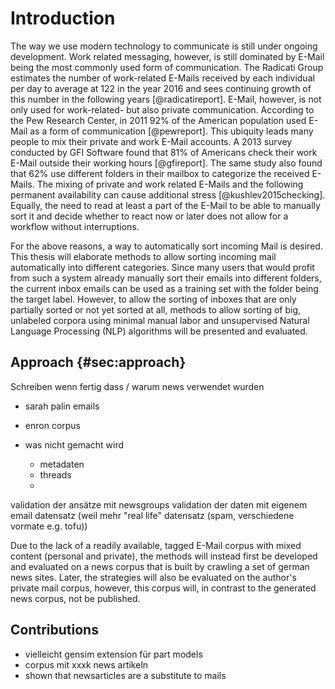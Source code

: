 # Introduction

The way we use modern technology to communicate is still under ongoing development. Work related messaging, however, is still dominated by E-Mail being the most commonly used form of communication. The Radicati Group estimates the number of work-related E-Mails received by each individual per day to average at 122 in the year 2016 and sees continuing growth of this number in the following years [@radicatireport]. E-Mail, however, is not only used for work-related- but also private communication. According to the Pew Research Center, in 2011 92% of the American population used E-Mail as a form of communication [@pewreport]. This ubiquity leads many people to mix their private and work E-Mail accounts. A 2013 survey conducted by GFI Software found that 81% of Americans check their work E-Mail outside their working hours [@gfireport]. The same study also found that 62% use different folders in their mailbox to categorize the received E-Mails. The mixing of private and work related E-Mails and the following permanent availability can cause additional stress [@kushlev2015checking]. Equally, the need to read at least a part of the E-Mail to be able to manually sort it and decide whether to react now or later does not allow for a workflow without interruptions.

For the above reasons, a way to automatically sort incoming Mail is desired. This thesis will elaborate methods to allow sorting incoming mail automatically into different categories. Since many users that would profit from such a system already manually sort their emails into different folders, the current inbox emails can be used as a training set with the folder being the target label. However, to allow the sorting of inboxes that are only partially sorted or not yet sorted at all, methods to allow sorting of big, unlabeled corpora using minimal manual labor and unsupervised Natural Language Processing (NLP) algorithms will be presented and evaluated.

## Approach {#sec:approach}

Schreiben wenn fertig
dass / warum news verwendet wurden

- sarah palin emails
- enron corpus

- was nicht gemacht wird
  - metadaten
  - threads
  -


validation der ansätze mit newsgroups
validation der daten mit eigenem email datensatz (weil mehr "real life" datensatz (spam, verschiedene vormate e.g. tofu))

<!--The methods that will be analyzed will all be based on a word2vec model [@mikolov2013efficient].
For the automatic classification into categories that already have a large tagged training set available (e.g. different folders in the user's inbox), a simple strategy may suffice. This simple strategy may use a large word2vec model as a neutral base and inherits a concrete model for each category by learning the tagged data. The classification task then simply maximizes the log-likelihood of a new document by minimizing the calculated loss in each model.

For a more fine-grained classification and in other cases where not enough training data is available, a more sophisticated strategy is needed. For this, a keyword based approach will be developed and evaluated. This approach may extend a single or multiple user-provided keywords into a  bigger cloud of words that are similar to the keyword. Again a word2vec model is used for this task. This model may be trained with a natural base corpus (e.g. Wikipedia) and then extended with the corpus of all emails to learn the specific language of the mail corpus. This method may provide a better classification rate than a completely user-curated list of keyword-based rules.-->

Due to the lack of a readily available, tagged E-Mail corpus with mixed content (personal and private), the methods will instead first be developed and evaluated on a news corpus that is built by crawling a set of german news sites. Later, the strategies will also be evaluated on the author's private mail corpus, however, this corpus will, in contrast to the generated news corpus, not be published.

## Contributions

- vielleicht gensim extension für part models
- corpus mit xxxk news artikeln
- shown that newsarticles are a substitute to mails
